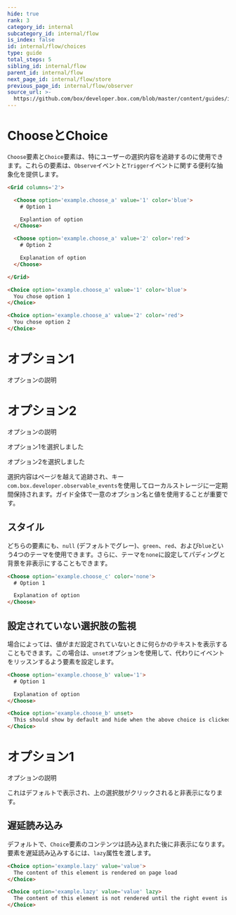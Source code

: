```yaml
---
hide: true
rank: 3
category_id: internal
subcategory_id: internal/flow
is_index: false
id: internal/flow/choices
type: guide
total_steps: 5
sibling_id: internal/flow
parent_id: internal/flow
next_page_id: internal/flow/store
previous_page_id: internal/flow/observer
source_url: >-
  https://github.com/box/developer.box.com/blob/master/content/guides/internal/flow/choices.md
---
```

<!-- does not need translation -->

# ChooseとChoice

`Choose`要素と`Choice`要素は、特にユーザーの選択内容を追跡するのに使用できます。これらの要素は、`Observe`イベントと`Trigger`イベントに関する便利な抽象化を提供します。

```html
<Grid columns='2'>

  <Choose option='example.choose_a' value='1' color='blue'>
    # Option 1

    Explantion of option
  </Choose>

  <Choose option='example.choose_a' value='2' color='red'>
    # Option 2

    Explanation of option
  </Choose>

</Grid>

<Choice option='example.choose_a' value='1' color='blue'>
  You chose option 1
</Choice>

<Choice option='example.choose_a' value='2' color='red'>
  You chose option 2
</Choice>
```

<H>

<Grid columns="2">

<Choose option="example.choose_a" value="1" color="blue">

# オプション1

オプションの説明

</Choose>

<Choose option="example.choose_a" value="2" color="red">

# オプション2

オプションの説明

</Choose>

</Grid>

<Choice option="example.choose_a" value="1" color="blue">

オプション1を選択しました

</Choice>

<Choice option="example.choose_a" value="2" color="red">

オプション2を選択しました

</Choice>

</H>

<Message notice>

選択内容はページを越えて追跡され、キー`com.box.developer.observable_events`を使用してローカルストレージに一定期間保持されます。ガイド全体で一意のオプション名と値を使用することが重要です。

</Message>

## スタイル

どちらの要素にも、`null` (デフォルトでグレー)、`green`、`red`、および`blue`という4つのテーマを使用できます。さらに、テーマを`none`に設定してパディングと背景を非表示にすることもできます。

```html
<Choose option='example.choose_c' color='none'>
  # Option 1

  Explanation of option
</Choose>
```

## 設定されていない選択肢の監視

場合によっては、値がまだ設定されていないときに何らかのテキストを表示することもできます。この場合は、`unset`オプションを使用して、代わりにイベントをリッスンするよう要素を設定します。

```html
<Choose option='example.choose_b' value='1'>
  # Option 1

  Explanation of option
</Choose>

<Choice option='example.choose_b' unset>
  This should show by default and hide when the above choice is clicked.
</Choice>
```

<H>

<Choose option="example.choose_b" value="1">

# オプション1

オプションの説明

</Choose>

<Choice option="example.choose_b" unset>

これはデフォルトで表示され、上の選択肢がクリックされると非表示になります。

</Choice>

</H>

## 遅延読み込み

デフォルトで、`Choice`要素のコンテンツは読み込まれた後に非表示になります。要素を遅延読み込みするには、`lazy`属性を渡します。

```html
<Choice option='example.lazy' value='value'>
  The content of this element is rendered on page load
</Choice>

<Choice option='example.lazy' value='value' lazy>
  The content of this element is not rendered until the right event is triggered.
</Choice>
```

